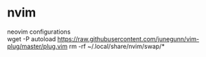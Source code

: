 # nvim
neovim configurations\
wget -P autoload https://raw.githubusercontent.com/junegunn/vim-plug/master/plug.vim
rm -rf ~/.local/share/nvim/swap/*
